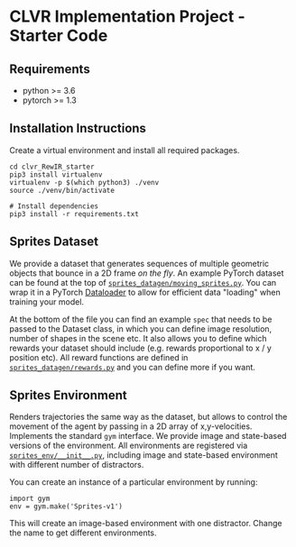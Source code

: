 # CLVR Implementation Project - Starter Code


## Requirements

- python >= 3.6
- pytorch >= 1.3

## Installation Instructions

Create a virtual environment and install all required packages.
```
cd clvr_RewIR_starter
pip3 install virtualenv
virtualenv -p $(which python3) ./venv
source ./venv/bin/activate

# Install dependencies
pip3 install -r requirements.txt
```

## Sprites Dataset

We provide a dataset that generates sequences of multiple geometric objects that bounce in a 2D frame _on the fly_. An example PyTorch
dataset can be found at the top of [`sprites_datagen/moving_sprites.py`](sprites_datagen/moving_sprites.py). You can wrap it 
in a PyTorch [Dataloader](https://pytorch.org/tutorials/beginner/data_loading_tutorial.html#iterating-through-the-dataset)
to allow for efficient data "loading" when training your model.

At the bottom of the file you can find an example `spec` that needs to be passed to the Dataset class, in which you can define
image resolution, number of shapes in the scene etc. It also allows you to define which rewards your dataset should include
(e.g. rewards proportional to x / y position etc). All reward functions are defined in [`sprites_datagen/rewards.py`](sprites_datagen/rewards.py)
and you can define more if you want.


## Sprites Environment

Renders trajectories the same way as the dataset, but allows to control the movement of the agent by passing in a 2D array of 
x,y-velocities. Implements the standard `gym` interface. We provide image and state-based versions of the environment.
All environments are registered via [`sprites_env/__init__.py`](sprites_env/__init__.py), including image and state-based
environment with different number of distractors.

You can create an instance of a particular environment by running:
```
import gym
env = gym.make('Sprites-v1')
```
This will create an image-based environment with one distractor. Change the name to get different environments.
